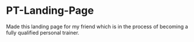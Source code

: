 # PT-Landing-Page
Made this landing page for my friend which is in the process of becoming a fully qualified personal trainer.
